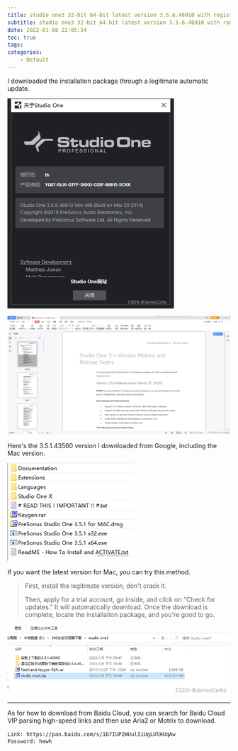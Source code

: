 ```yaml
---
title: studio one3 32-bit 64-bit latest version 3.5.6.46910 with registration machine
subtitle: studio one3 32-bit 64-bit latest version 3.5.6.46910 with registration machine
date: 2022-01-08 22:05:54
toc: true
tags: 
categories: 
    - Default
---
```


I downloaded the installation package through a legitimate automatic update.

![img](https://raw.githubusercontent.com/eric-gitta-moore/eric-gitta-moore.github.io/main/static/images/2c9a7aed25204dfb900eaeca60b40da1.png)

![img](https://raw.githubusercontent.com/eric-gitta-moore/eric-gitta-moore.github.io/main/static/images/4f1032dcad8c4d1c9ba40cea766ed61c.png)

Here's the 3.5.1.43560 version I downloaded from Google, including the Mac version.

![img](https://raw.githubusercontent.com/eric-gitta-moore/eric-gitta-moore.github.io/main/static/images/40649f34980044ca9c5d4118cf21e1cb.png)

If you want the latest version for Mac, you can try this method.

> First, install the legitimate version, don't crack it.
>
> Then, apply for a trial account, go inside, and click on "Check for updates." It will automatically download. Once the download is complete, locate the installation package, and you're good to go.

![img](https://raw.githubusercontent.com/eric-gitta-moore/eric-gitta-moore.github.io/main/static/images/139c7e617be4462d8eeafd1441e44a8b.png)

------

As for how to download from Baidu Cloud, you can search for Baidu Cloud VIP parsing high-speed links and then use Aria2 or Motrix to download.

```
Link: https://pan.baidu.com/s/1b7IUP2WUulIiUgLUlHUqAw 
Password: hewh
```